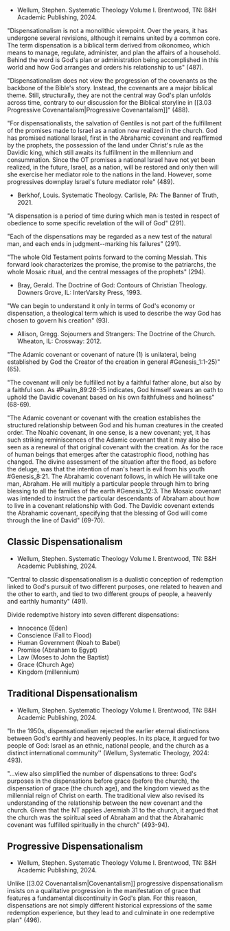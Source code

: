 - Wellum, Stephen. Systematic Theology Volume I. Brentwood, TN: B&H Academic Publishing, 2024.

"Dispensationalism is not a monolithic viewpoint. Over the years, it has undergone several revisions, although it remains united by a common core. The term dispensation is a biblical term derived from oikonomeo, which means to manage, regulate, administer, and plan the affairs of a household. Behind the word is God's plan or administration being accomplished in this world and how God arranges and orders his relationship to us" (487).

"Dispensationalism does not view the progression of the covenants as the backbone of the Bible's story. Instead, the covenants are a major biblical theme. Still, structurally, they are not the central way God's plan unfolds across time, contrary to our discussion for the Biblical storyline in [[3.03 Progressive Covenantalism|Progressive Covenantalism]]" (488).

"For dispensationalists, the salvation of Gentiles is not part of the fulfillment of the promises made to Israel as a nation now realized in the church. God has promised national Israel, first in the Abrahamic covenant and reaffirmed by the prophets, the possession of the land under Christ's rule as the Davidic king, which still awaits its fulfillment in the millennium and consummation. Since the OT promises a national Israel have not yet been realized, in the future, Israel, as a nation, will be restored and only then will she exercise her mediator role to the nations in the land. However, some progressives downplay Israel's future mediator role" (489).

- Berkhof, Louis. Systematic Theology. Carlisle, PA: The Banner of Truth, 2021.

"A dispensation is a period of time during which man is tested in respect of obedience to some specific revelation of the will of God" (291).

"Each of the dispensations may be regarded as a new test of the natural man, and each ends in judgment--marking his failures" (291).

"The whole Old Testament points forward to the coming Messiah. This forward look characterizes the promise, the promise to the patriarchs, the whole Mosaic ritual, and the central messages of the prophets" (294).

- Bray, Gerald. The Doctrine of God: Contours of Christian Theology. Downers Grove, IL: InterVarsity Press, 1993.

"We can begin to understand it only in terms of God's economy or dispensation, a theological term which is used to describe the way God has chosen to govern his creation" (93).

- Allison, Gregg. Sojourners and Strangers: The Doctrine of the Church. Wheaton, IL: Crossway: 2012.

"The Adamic covenant or covenant of nature (1) is unilateral, being established by God the Creator of the creation in general #Genesis_1:1-25)" (65).

"The covenant will only be fulfilled not by a faithful father alone, but also by a faithful son. As #Psalm_89:28-35 indicates, God himself swears an oath to uphold the Davidic covenant based on his own faithfulness and holiness" (68-69).

"The Adamic covenant or covenant with the creation establishes the structured relationship between God and his human creatures in the created order. The Noahic covenant, in one sense, is a new covenant; yet, it has such striking reminiscences of the Adamic covenant that it may also be seen as a renewal of that original covenant with the creation. As for the race of human beings that emerges after the catastrophic flood, nothing has changed. The divine assessment of the situation after the flood, as before the deluge, was that the intention of man's heart is evil from his youth #Genesis_8:21. The Abrahamic covenant follows, in which He will take one man, Abraham. He will multiply a particular people through him to bring blessing to all the families of the earth #Genesis_12:3. The Mosaic covenant was intended to instruct the particular descendants of Abraham about how to live in a covenant relationship with God. The Davidic covenant extends the Abrahamic covenant, specifying that the blessing of God will come through the line of David" (69-70).

## Classic Dispensationalism

- Wellum, Stephen. Systematic Theology Volume I. Brentwood, TN: B&H Academic Publishing, 2024.

"Central to classic dispensationalism is a dualistic conception of redemption linked to God's pursuit of two different purposes, one related to heaven and the other to earth, and tied to two different groups of people, a heavenly and earthly humanity" (491).

Divide redemptive history into seven different dispensations:

- Innocence (Eden)
- Conscience (Fall to Flood)
- Human Government (Noah to Babel)
- Promise (Abraham to Egypt)
- Law (Moses to John the Baptist)
- Grace (Church Age)
- Kingdom (millennium)

## Traditional Dispensationalism

- Wellum, Stephen. Systematic Theology Volume I. Brentwood, TN: B&H Academic Publishing, 2024.

"In the 1950s, dispensationalism rejected the earlier eternal distinctions between God's earthly and heavenly peoples. In its place, it argued for two people of God: Israel as an ethnic, national people, and the church as a distinct international community'' (Wellum, Systematic Theology, 2024: 493).

"...view also simplified the number of dispensations to three: God's purposes in the dispensations before grace (before the church), the dispensation of grace (the church age), and the kingdom viewed as the millennial reign of Christ on earth. The traditional view also revised its understanding of the relationship between the new covenant and the church. Given that the NT applies Jeremiah 31 to the church, it argued that the church was the spiritual seed of Abraham and that the Abrahamic covenant was fulfilled spiritually in the church" (493-94).

## Progressive Dispensationalism

- Wellum, Stephen. Systematic Theology Volume I. Brentwood, TN: B&H Academic Publishing, 2024.

Unlike [[3.02 Covenantalism|Covenantalism]] progressive dispensationalism insists on a qualitative progression in the manifestation of grace that features a fundamental discontinuity in God's plan. For this reason, dispensations are not simply different historical expressions of the same redemption experience, but they lead to and culminate in one redemptive plan" (496).